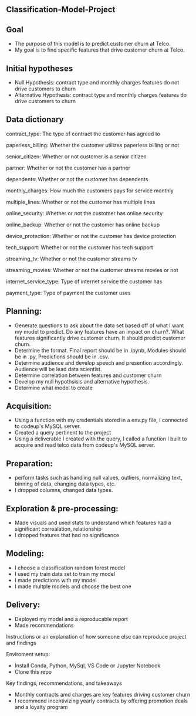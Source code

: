## Classification-Model-Project

## Goal
* The purpose of this model is to predict customer churn at Telco.
* My goal is to find specific features that drive customer churn at Telco.

## Initial hypotheses

* Null Hypothesis: contract type and monthly charges features do not drive customers to churn
* Alternative Hypothesis: contract type and monthly charges features do drive customers to churn

## Data dictionary

contract_type: The type of contract the customer has agreed to

paperless_billing: Whether the customer utilizes paperless billing or not

senior_citizen: Whether or not customer is a senior citizen

partner: Whether or not the customer has a partner

dependents: Whether or not the customer has dependents	

monthly_charges: How much the customers pays for service monthly	

multiple_lines: Whether or not the customer has multiple lines	

online_security: Whether or not the customer has online security	

online_backup: Whether or not the customer has online backup

device_protection: Whether or not the customer has device protection

tech_support: Whether or not the customer has tech support	

streaming_tv: Whether or not the customer streams tv

streaming_movies: Whether or not the customer streams movies or not	

internet_service_type: Type of internet service the customer has

payment_type: Type of payment the customer uses

## Planning:
- Generate questions to ask about the data set based off of what I want my model to predict. Do any features have an impact on churn?. What features significantly drive customer churn. It should predict customer churn.
- Determine the format. Final report should be in .ipynb, Modules should be in .py, Predictions should be in .csv.
- Determine audience and develop speech and presention accordingly. Audience will be lead data scientist.
- Determine correlation between features and customer churn
- Develop my null hypothsisis and alternative hypothesis. 
- Determine what model to create
  
## Acquisition:
- Using a function with my credentials stored in a env.py file, I connected to codeup's MySQL server.
- Created a query pertinent to the project
- Using a deliverable I created with the query, I called a function I built to acquire and read telco data from codeup's MySQL server.

## Preparation:
- perform tasks such as handling null values, outliers, normalizing text, binning of data, changing data types, etc.
- I dropped columns, changed data types.

## Exploration & pre-processing:
- Made visuals and used stats to understand which features had a significant correalation, relationship
- I dropped features that had no significance

## Modeling:
- I choose a classification random forest model
- I used my train data set to train my model
- I made predictions with my model
- I made multple models and choose the best one

## Delivery:
- Deployed my model and a reproducable report
- Made recommendations

Instructions or an explanation of how someone else can reproduce project and findings

Enviroment setup: 
- Install Conda, Python, MySql, VS Code or Jupyter Notebook
- Clone this repo 

Key findings, recommendations, and takeaways
- Monthly contracts amd charges are key features driving customer churn
- I recommend incentivizing yearly contracts by offering promotion deals and a loyalty program

